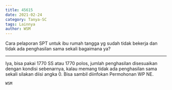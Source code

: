 ```yaml
---
title: 45615
date: 2021-02-24
category: Tanya-SC
tags: Lainnya
author: WSM
---
```


Cara pelaporan SPT untuk ibu rumah tangga yg sudah tidak bekerja dan tidak ada penghasilan sama sekali bagaimana ya?

---

Iya, bisa pakai 1770 SS atau 1770 polos, jumlah penghasilan disesuaikan dengan kondisi sebenarnya, kalau memang tidak ada penghasilan sama sekali silakan diisi angka 0. Bisa sambil diinfokan Permohonan WP NE.

`WSM`
